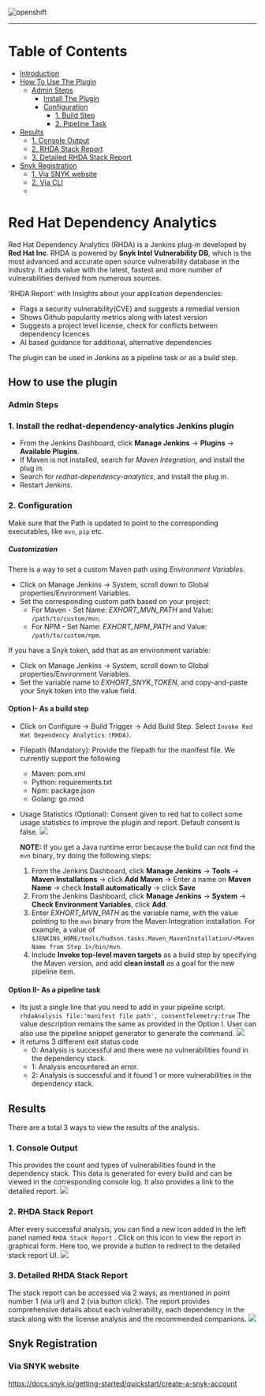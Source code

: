 ![openshift](https://user-images.githubusercontent.com/37098367/114392384-522d8480-9bb6-11eb-8cd8-cdc6191f6a79.png)
***

# Table of Contents
- [Introduction](#red-hat-dependency-analytics)
- [How To Use The Plugin](#how-to-use-the-plugin)
  - [Admin Steps](#admin-steps)
    - [Install The Plugin](#1-install-the-redhat-dependency-analytics-jenkins-plugin)
    - [Configuration](#2-configuration)
      - [1. Build Step](#option-i--as-a-build-step)
      - [2. Pipeline Task](#option-ii--as-a-pipeline-task)
- [Results](#results)
  - [1. Console Output](#1-console-output)
  - [2. RHDA Stack Report](#2-rhda-stack-report)
  - [3. Detailed RHDA Stack Report](#3-detailed-rhda-stack-report)
- [Snyk Registration](#snyk-registration)
  - [1. Via SNYK website](#1-via-snyk-website)
  - [2. Via CLI](#2-via-cli)
  - 
# Red Hat Dependency Analytics
Red Hat Dependency Analytics (RHDA) is a Jenkins plug-in developed by **Red Hat Inc**. RHDA is powered by **Snyk Intel Vulnerability DB**, which is the most advanced and accurate open source vulnerability database in the industry. It adds value with the latest, fastest and more number of vulnerabilities derived from numerous sources.

'RHDA Report' with Insights about your application dependencies:
- Flags a security vulnerability(CVE) and suggests a remedial version
- Shows Github popularity metrics along with latest version
- Suggests a project level license, check for conflicts between dependency licences
- AI based guidance for additional, alternative dependencies

The plugin can be used in Jenkins as a pipeline task or as a build step.

## How to use the plugin
### Admin Steps
### 1. Install the redhat-dependency-analytics Jenkins plugin
- From the Jenkins Dashboard, click **Manage Jenkins** -> **Plugins** -> **Available Plugins**.
- If Maven is not installed, search for _Maven Integration_, and install the plug in.
- Search for _redhat-dependency-analytics_, and install the plug in.
- Restart Jenkins.

### 2. Configuration
Make sure that the Path is updated to point to the corresponding executables, like `mvn`, `pip` etc.
<h5>Customization</h5>
<p>
There is a way to set a custom Maven path using <em>Environment Variables</em>. 

- Click on Manage Jenkins -> System, scroll down to Global properties/Environment Variables.
- Set the corresponding custom path based on your project: 
  - For Maven - Set Name: _EXHORT_MVN_PATH_ and Value: `/path/to/custom/mvn`.
  - For NPM - Set Name: _EXHORT_NPM_PATH_ and Value: `/path/to/custom/npm`.

If you have a Snyk token, add that as an environment variable:
- Click on Manage Jenkins -> System, scroll down to Global properties/Environment Variables.
- Set the variable name to _EXHORT_SNYK_TOKEN_, and copy-and-paste your Snyk token into the value field.

#### Option I- As a build step
- Click on Configure -> Build Trigger -> Add Build Step. Select `Invoke Red Hat Dependency Analytics (RHDA)`.
- Filepath (Mandatory): Provide the filepath for the manifest file. We currently support the following
	- Maven: pom.xml
	- Python: requirements.txt
	- Npm: package.json
	- Golang: go.mod
- Usage Statistics (Optional): Consent given to red hat to collect some usage statistics to improve the plugin and report. Default consent is false.
![](./images/configOption1.png)

  **NOTE:** If you get a Java runtime error because the build can not find the `mvn` binary, try doing the following steps:
  1. From the Jenkins Dashboard, click **Manage Jenkins** -> **Tools** -> **Maven Installations** -> click **Add Maven** -> Enter a name on **Maven Name** -> check **Install automatically** -> click **Save**
  2. From the Jenkins Dashboard, click **Manage Jenkins** -> **System** -> **Check Environment Variables**, click **Add**.
  3. Enter _EXHORT_MVN_PATH_ as the variable name, with the value pointing to the `mvn` binary from the Maven Integration installation.
     For example, a value of `$JENKINS_HOME/tools/hudson.tasks.Maven_MavenInstallation/<Maven Name from Step 1>/bin/mvn`.
  4. Include **Invoke top-level maven targets** as a build step by specifying the Maven version, and add **clean install** as a goal for the new pipeline item.
  
#### Option II- As a pipeline task
- Its just a single line that you need to add in your pipeline script.
`rhdaAnalysis file:'manifest file path', consentTelemetry:true`
The value description remains the same as provided in the Option I.
User can also use the pipeline snippet generator to generate the command.
  ![](./images/pipeline.png)
- It returns 3 different exit status code
    - 0: Analysis is successful and there were no vulnerabilities found in the dependency stack.
    - 1: Analysis encountered an error.
    - 2: Analysis is successful and it found 1 or more vulnerabilities in the dependency stack.

## Results
There are a total 3 ways to view the results of the analysis.
### 1. Console Output
This provides the count and types of vulnerabilities found in the dependency stack. This data is generated for every build and can be viewed in the corresponding console log. It also provides a link to the detailed report.
![](./images/consoleOutput.png)

### 2. RHDA Stack Report
After every successful analysis, you can find a new icon added in the left panel named
`RHDA Stack Report` . Click on this icon to view the report in graphical form. Here too, we provide a button to redirect to the detailed stack report UI.
![](./images/stackReport.png)

### 3. Detailed RHDA Stack Report
The stack report can be accessed via 2 ways, as mentioned in point number 1 (via url) and 2 (via button click). The report provides comprehensive details about each vulnerability, each dependency in the stack along with the license analysis and the recommended companions.
![](./images/detailedStackReport.png)

## Snyk Registration

### Via SNYK website

https://docs.snyk.io/getting-started/quickstart/create-a-snyk-account
